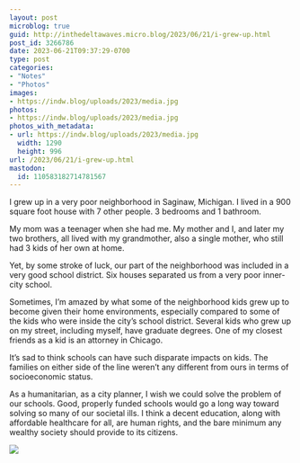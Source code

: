 ```yaml
---
layout: post
microblog: true
guid: http://inthedeltawaves.micro.blog/2023/06/21/i-grew-up.html
post_id: 3266786
date: 2023-06-21T09:37:29-0700
type: post
categories:
- "Notes"
- "Photos"
images:
- https://indw.blog/uploads/2023/media.jpg
photos:
- https://indw.blog/uploads/2023/media.jpg
photos_with_metadata:
- url: https://indw.blog/uploads/2023/media.jpg
  width: 1290
  height: 996
url: /2023/06/21/i-grew-up.html
mastodon:
  id: 110583182714781567
---
```

I grew up in a very poor neighborhood in Saginaw, Michigan. I lived in a 900 square foot house with 7 other people. 3 bedrooms and 1 bathroom. 

My mom was a teenager when she had me. My mother and I, and later my two brothers, all lived with my grandmother, also a single mother, who still had 3 kids of her own at home. 

Yet, by some stroke of luck, our part of the neighborhood was included in a very good school district. Six houses separated us from a very poor inner-city school. 

Sometimes, I’m amazed by what some of the neighborhood kids grew up to become given their home environments, especially compared to some of the kids who were inside the city’s school district. Several kids who grew up on my street, including myself, have graduate degrees. One of my closest friends as a kid is an attorney in Chicago. 

It’s sad to think schools can have such disparate impacts on kids. The families on either side of the line weren’t any different from ours in terms of socioeconomic status. 

As a humanitarian, as a city planner, I wish we could solve the problem of our schools. Good, properly funded schools would go a long way toward solving so many of our societal ills. I think a decent education, along with affordable healthcare for all, are human rights, and the bare minimum any wealthy society should provide to its citizens. 

<img src="uploads/2023/media.jpg" />

